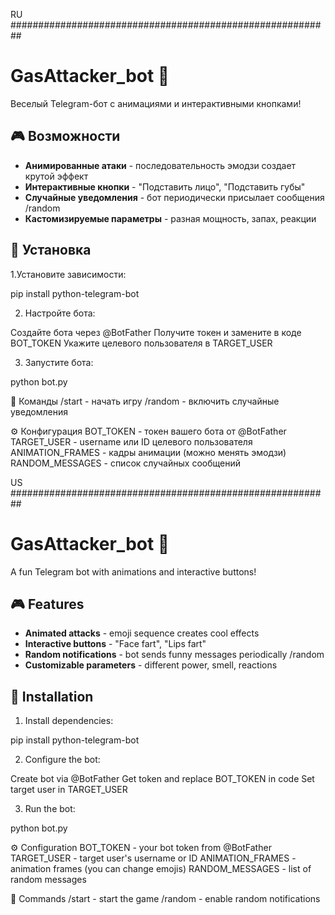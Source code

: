  RU ##########################################################
# GasAttacker_bot 💨

Веселый Telegram-бот с анимациями и интерактивными кнопками!

## 🎮 Возможности

- **Анимированные атаки** - последовательность эмодзи создает крутой эффект
- **Интерактивные кнопки** - "Подставить лицо", "Подставить губы"
- **Случайные уведомления** - бот периодически присылает сообщения /random
- **Кастомизируемые параметры** - разная мощность, запах, реакции

## 🚀 Установка

1.Установите зависимости:

pip install python-telegram-bot

2. Настройте бота:

 Создайте бота через @BotFather
 Получите токен и замените в коде BOT_TOKEN
 Укажите целевого пользователя в TARGET_USER

3. Запустите бота:
   
python bot.py

🎯 Команды
/start - начать игру
/random - включить случайные уведомления

⚙️ Конфигурация
BOT_TOKEN - токен вашего бота от @BotFather
TARGET_USER - username или ID целевого пользователя
ANIMATION_FRAMES - кадры анимации (можно менять эмодзи)
RANDOM_MESSAGES - список случайных сообщений


 US ##########################################################

# GasAttacker_bot 💨

A fun Telegram bot with animations and interactive buttons!

## 🎮 Features

- **Animated attacks** - emoji sequence creates cool effects
- **Interactive buttons** - "Face fart", "Lips fart" 
- **Random notifications** - bot sends funny messages periodically /random
- **Customizable parameters** - different power, smell, reactions

## 🚀 Installation

1. Install dependencies:

 pip install python-telegram-bot

2. Configure the bot:

Create bot via @BotFather
Get token and replace BOT_TOKEN in code
Set target user in TARGET_USER

3. Run the bot:

python bot.py

⚙️ Configuration
BOT_TOKEN - your bot token from @BotFather
TARGET_USER - target user's username or ID
ANIMATION_FRAMES - animation frames (you can change emojis)
RANDOM_MESSAGES - list of random messages

🎯 Commands
/start - start the game
/random - enable random notifications

